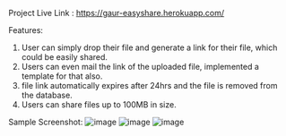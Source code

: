 Project Live Link :
https://gaur-easyshare.herokuapp.com/

Features:
1. User can simply drop their file and generate a link for their file, which could be easily shared.
2. Users can even mail the link of the uploaded file, implemented a template for that also.
3. file link automatically expires after 24hrs and the file is removed from the database.
4. Users can share files up to 100MB in size.

Sample Screenshot:
![image](https://user-images.githubusercontent.com/55631123/176989505-286898ca-41a8-4ee2-b169-bcd7887fb27e.png)
![image](https://user-images.githubusercontent.com/55631123/176989516-d99e60bf-aaef-4778-8cac-24b70d2ce6ce.png)
![image](https://user-images.githubusercontent.com/55631123/176989526-d080cfd0-c428-4382-8363-633315e95e41.png)

